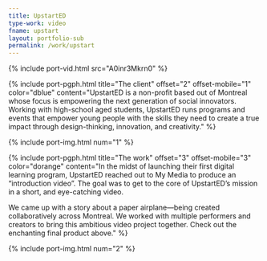 ```yaml
---
title: UpstartED
type-work: video
fname: upstart
layout: portfolio-sub
permalink: /work/upstart
---
```


{% include port-vid.html src="A0inr3Mkrn0" %}

{% include port-pgph.html title="The client" offset="2" offset-mobile="1" color="dblue" content="UpstartED is a non-profit based out of Montreal whose focus is empowering the next generation of social innovators. Working with high-school aged students, UpstartED runs programs and events that empower young people with the skills they need to create a true impact through design-thinking, innovation, and creativity." %}

{% include port-img.html num="1" %}

{% include port-pgph.html title="The work" offset="3" offset-mobile="3" color="dorange" content="In the midst of launching their first digital learning program, UpstartED reached out to My Media to produce an “introduction video”. The goal was to get to the core of UpstartED’s mission in a short, and eye-catching video.

We came up with a story about a paper airplane—being created collaboratively across Montreal. We worked with multiple performers and creators to bring this ambitious video project together. Check out the enchanting final product above." %}

{% include port-img.html num="2" %}
